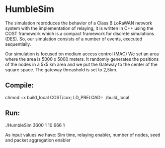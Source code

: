 # HumbleSim
The simulation reproduces the behavior of a Class B LoRaWAN network system with the implementation of relaying, it is written in C++ using the COST framework which is a compact framework for discrete simulations (DES). So, our simulation consists of a number of events, executed sequentially. 

Our simulation is focused on medium access control (MAC) We set an area where the area is 5000 x 5000 meters. It randomly generates the positions of the nodes in a 5x5 km area and we put the Gateway to the center of the square space. The gateway threashold is set to 2,5km.

## Compile: 
  chmod +x build_local COST/cxx; LD_PRELOAD= ./build_local

## Run:
  ./HumbleSim 3600 1 10 666 1
  
  As input values we have: Sim time, relaying enabler, number of nodes, seed and packet aggregation enabler
